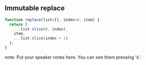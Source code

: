 ##  Immutable replace

```javascript
function replace(list=[], index=0, item) {
  return [
    ...list.slice(0, index),
    item,
    ...list.slice(index + 1)
  ];
}
```

note:
    Put your speaker notes here.
    You can see them pressing 's'.
